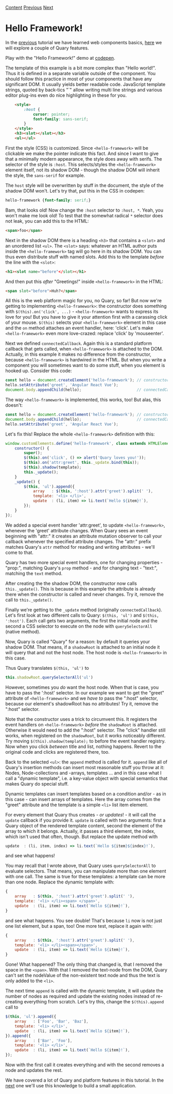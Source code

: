 [Content] [Previous] [Next]

# Hello Framework!
In the [previous] tutorial we have learned web components basics, [here] we will explore a couple of Quary features.

Play with the "Hello Framework!" demo at [codepen].

The template of this example is a bit more complex than "Hello world!". Thus it is defined in a separate variable outside of the component. You should follow this practice in most of your components that have any significant DOM. It usually yields better readable code. JavaScript template strings, quoted by back-tics "\`" allow writing multi line strings and various editor plug-ins even do nice highlighting in these for you.

```html
	<style>
		:host {
			cursor: pointer;
			font-family: sans-serif;
		}
	</style>
	<h3><slot></slot></h3>
	<ul></ul>
```
First the style (CSS) is customized. Since `<hello-framework>` will be clickable we make the pointer indicate this fact. And since I want to give that a minimally modern appearance, the style does away with serifs. The selector of the style is `:host`. This selects/styles the `<hello-framework>` element itself, not its shadow DOM - though the shadow DOM will inherit the style, the `sans-serif` for example.

The `host` style will be overwritten by stuff in the document, the style of the shadow DOM won't. Let's try that, put this in the CSS in codepen:
```css
hello-framework {font-family: serif;}
```
Bam, that looks old! Now change the `:host` selector to `:host, *`. Yeah, you won't make me look old! To test that the somewhat radical `*` selector does not leak, you can add this to the HTML:
```html
<span>foo</span>
```
Next in the shadow DOM there is a heading `<h3>` that contains a `<slot>` and an unordered list `<ul>`. The `<slot>` says: whatever an HTML author puts inside the `<hello-framework>` tag will go here in its shadow DOM. You can thus even distribute stuff with named slots. Add this to the template _before_ the line with the `<slot>`:
```html
<h1><slot name="before"</slot></h1>
```
And then put this _after_ "Greetings!" inside `<hello-framework>` in the HTML:
```html
<span slot="before">Huh?</span>
```
All this is the web platform magic for you, no Quary, so far! But now we're getting to implementing `<hello-framework>`: the constructor does something with `$(this).on('click', ...)` - `<hello-framework>` wants to express its love for you! But you have to give it your attention first with a carassing click of your mouse. `$(this)` selects your `<hello-framework>` element in this case and the `on` method attaches an event handler, here: 'click'. Let's make `<hello-framework>` even more love-crazed: replace 'click' by 'mouseenter'.

Next we defined `connectedCallback`. Again this is a standard platform callback that gets called, when `<hello-framework>` is attached to the DOM. Actually, in this example it makes no difference from the constructor, because `<hello-framework>` is hardwired in the HTML. But when you write a component you will sometimes want to do some stuff, when you element is hooked up. Consider this code:
```js
const hello = document.createElement('hello-framework'); // constructor!
hello.setAttribute('greet', 'Angular React Vue');
document.body.appendChild(hello);                        // connectedCallback!
```
The way `<hello-framework>` is implemented, this works, too! But alas, this doesn't:
```js
const hello = document.createElement('hello-framework'); // constructor!
document.body.appendChild(hello);                        // connectedCallback!
hello.setAttribute('greet', 'Angular React Vue');
```
Let's fix this! Replace the whole `<hello-framework>` definition with this:
```js
window.customElements.define('hello-framework', class extends HTMLElement {
	constructor() {
		super();
		$(this).on('click', () => alert('Quary loves you!'));
		$(this).on('attr:greet', this._update.bind(this));
		$(this).shadow(template);
		this._update();
	}
 	_update() {
		$(this, 'ul').append({
			array   : $(this, ':host').attr('greet').split(' '),
			template: '<li> </li>',
			update  : (li, item) => li.text(`Hello ${item}!`),
		});
	}
});
```
We added a special event handler 'attr:greet', to update `<hello-framework>`, whenever the 'greet' attribute changes. When Quary sees an event beginning with "attr:" it creates an attribute mutation observer to call your callback whenever the specified attribute changes. The "attr:" prefix matches Quary's `attr` method for reading and writing attributes - we'll come to that.

Quary has two more special event handlers, one for changing properties - "prop:", matching Quary's `prop` method - and for changing text - "text:", matching the `text` method.

After creating the the shadow DOM, the constructor now calls `this._update()`. This is because in this example the attribute is already there when the constructor is called and never changes. Try it, remove the call to `this._update()`.

Finally we're getting to the `_update` method (originally `connectedCallback`). Let's first look at two different calls to Quary: `$(this, 'ul')` and `$(this, ':host')`. Each call gets two arguments, the first the initial node and the second a CSS selector to execute on the node with `querySelectorAll` (native method).

Now, Quary is called "Quary" for a reason: by default it queries your shadow DOM. That means, if a `shadowRoot` is attached to an initial node it will query that and not the host node. The host node is `<hello-framework>` in this case.

Thus Quary translates `$(this, 'ul')` to
```js
this.shadowRoot.querySelectorAll('ul')
```
However, sometimes you _do_ want the host node. When that is case, you have to pass the ':host' selector. In our example we want to get the "greet" attribute of `<hello-framework>` and we _have to_ pass the ":host" selector, because our element's shadowRoot has no attributes! Try it, remove the ":host" selector.

Note that the constructor uses a trick to circumvent this. It registers the event handlers on `<hello-framework>` _before_ the `shadowRoot` is attached. Otherwise it would need to add the ":host" selector. The "click" handler still works, when registered on the `shadowRoot`, but it works noticeably different. Try moving `$(this).shadow(template);` to before the event handler registry. Now when you click _between_ title and list, nothing happens. Revert to the original code and clicks are registered there, too.

Back to the selected `<ul>`: the `append` method is called for it. `append` like all of Quary's insertion methods can insert most reasonable stuff you throw at it: Nodes, Node-collections and -arrays, templates ... and in this case what I call a "dynamic template", i.e. a key-value object with special semantics that makes Quary do special stuff.

Dynamic templates can insert templates based on a condition and/or - as in this case - can insert arrays of templates. Here the array comes from the "greet" attribute and the template is a simple `<li>` list item element.

For every element that Quary thus creates - _or updates_! - it will call the `update` callback if you provide it. `update` is called with two arguments: first a Quary object of the rendered template content, second the element of the array to which it belongs. Actually, it passes a third element, the index, which isn't used that often, though. But replace the update method with
```js
update  : (li, item, index) => li.text(`Hello ${item}${index}!`),
```
and see what happens!

You may recall that I wrote above, that Quary uses `querySelectorAll` to evaluate selectors. That means, you can manipulate more than one element with one call. The same is true for these templates: a template can be more than one node. Replace the dynamic template with:
```js
{
	array   : $(this, ':host').attr('greet').split(' '),
	template: '<li> </li><span> </span>',
	update  : (li, item) => li.text(`Hello ${item}!`),
}
```
and see what happens. You see double! That's because `li` now is not just one list element, but a span, too! One more test, replace it again with:
```js
{
	array   : $(this, ':host').attr('greet').split(' '),
	template: '<li> </li><span></span>',
	update  : (li, item) => li.text(`Hello ${item}!`),
}
```
Gone! What happened? The only thing that changed is, that I removed the space in the `<span>`. With that I removed the text-node from the DOM, Quary can't set the nodeValue of the non-existent text node and thus the text is only added to the `<li>`.

The next time `append` is called with the dynamic template, it will update the number of nodes as required and update the existing nodes instead of re-creating everything from scratch. Let's try this, change the `$(this).append` call to
```js
$(this, 'ul').append({
	array   : ['Foo', 'Bar', 'Baz'],
	template: '<li> </li>',
	update  : (li, item) => li.text(`Hello ${item}!`),
}).append({
	array   : ['Bar', 'Foo'],
	template: '<li> </li>',
	update  : (li, item) => li.text(`Hello ${item}!`),
});
```
Now with the first call it creates everything and with the second removes a node and updates the rest.

We have covered a lot of Quary and platform features in this tutorial. In the [next] one we'll use this knowledge to build a small application.

[codepen]: https://codepen.io/schrotie/pen/aQVaaE
[Previous]: https://github.com/schrotie/quary/tree/master/demo/helloWorld
[here]: https://github.com/schrotie/quary/tree/master/demo/helloFramework
[Content]: https://github.com/schrotie/quary/tree/master/demo
[Next]: https://github.com/schrotie/quary/tree/master/demo/todo
